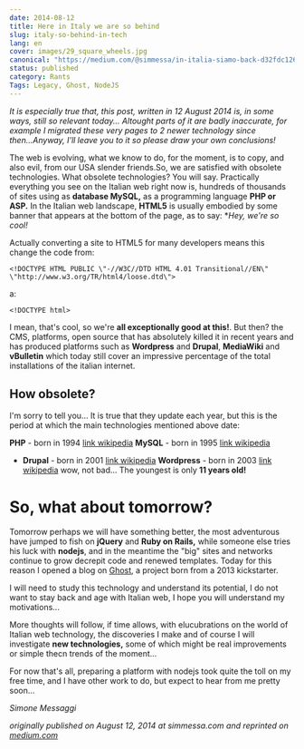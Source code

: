 ```yaml
---
date: 2014-08-12
title: Here in Italy we are so behind
slug: italy-so-behind-in-tech
lang: en
cover: images/29_square_wheels.jpg
canonical: "https://medium.com/@simmessa/in-italia-siamo-back-d32fdc126713"
status: published
category: Rants
Tags: Legacy, Ghost, NodeJS
---
```


*It is especially true that, this post, written in 12 August 2014 is, in some ways, still so relevant today... Altought parts of it are badly inaccurate, for example I migrated these very pages to 2 newer technology since then...Anyway, I'll leave you to it so please draw your own conclusions!*

The web is evolving, what we know to do, for the moment, is to copy, and also evil, from our USA slender friends.So, we are satisfied with obsolete technologies. What obsolete technologies? You will say. Practically everything you see on the Italian web right now is, hundreds of thousands of sites using as **database MySQL,** as a programming language **PHP or ASP.** In the Italian web landscape, **HTML5** is usually embodied by some banner that appears at the bottom of the page, as to say: **Hey, we're so cool!*

Actually converting a site to HTML5 for many developers means this change the code from:
```
<!DOCTYPE HTML PUBLIC \"-//W3C//DTD HTML 4.01 Transitional//EN\" \"http://www.w3.org/TR/html4/loose.dtd\">
```
a:
```
<!DOCTYPE html>
```

I mean, that's cool, so we're **all exceptionally good at this!**. But then? the CMS, platforms, open source that has absolutely killed it in recent years and has produced platforms such as **Wordpress** and **Drupal**, **MediaWiki** and **vBulletin** which today still cover an impressive percentage of the total installations of the italian internet.

## How obsolete?

I'm sorry to tell you... It is true that they update each year, but this is the period at which the main technologies mentioned above date:

**PHP** - born in 1994 [link wikipedia](http://en.wikipedia.org/wiki/PHP)
**MySQL** - born in 1995 [link wikipedia](http://en.wikipedia.org/wiki/MySQL)
* **Drupal** - born in 2001 [link wikipedia](http://en.wikipedia.org/wiki/Drupal)
**Wordpress** - born in 2003 [link wikipedia](http://en.wikipedia.org/wiki/WordPress) wow, not bad... The youngest is only **11 years old!**

# So, what about tomorrow?
Tomorrow perhaps we will have something better, the most adventurous have jumped to fish on **jQuery** and **Ruby on Rails,** while someone else tries his luck with **nodejs**, and in the meantime the "big" sites and networks continue to grow decrepit code and renewed templates.
Today for this reason I opened a blog on [Ghost](https://www.kickstarter.com/projects/johnolan/ghost-just-a-blogging-platform), a project born from a 2013 kickstarter.

I will need to study this technology and understand its potential, I do not want to stay back and age with Italian web, I hope you will understand my motivations...

More thoughts will follow, if time allows, with elucubrations on the world of Italian web technology, the discoveries I make and of course I will investigate **new technologies,** some of which might be real improvements or simple thecn trends of the moment...

For now that's all, preparing a platform with nodejs took quite the toll on my free time, and I have other work to do, but expect to hear from me pretty soon...

*Simone Messaggi*

*originally published on August 12, 2014 at simmessa.com and reprinted on [medium.com](https://medium.com/@simmessa/in-italia-siamo-back-d32fdc126713)*